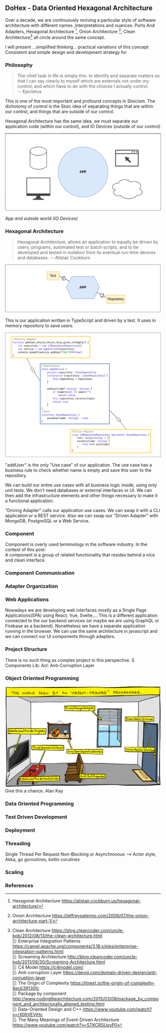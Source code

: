 ## DoHex - Data Oriented Hexagonal Architecture 

Over a decade, we are continuously reviving a particular style of software architecture with different names ,interpretations and nuances. Ports And Adapters, Hexagonal Architecture [^1], Onion Architecture [^2], Clean Architecture[^3] all circle around the same concept.  
 
I will present ...simplified thinking... practical variations of this concept
Consistent and simple design and development strategy for 
 
### Philosophy  

> The chief task in life is simply this: to identify and separate matters so that I can say clearly to myself which are externals not under my control, and which have to do with the choices I actually control.  
> -- Epictetus

This is one of the most important and profound concepts in Stoicism. The dichotomy of control is the Stoic idea of separating things that are within our control, and things that are outside of our control.   

Hexagonal Architecture has the same idea, we must separate our application code (within our control), and IO Devices (outside of our control)  

![enter image description here](https://raw.githubusercontent.com/alicemunsal/dohex/master/diagrams/1-App.png)

*App and outside world (IO Devices)*  

  ### Hexagonal Architecture  
> Hexagonal Architecture, allows an application to equally be driven by users, programs, automated test or batch scripts, and to be developed and tested in isolation from its eventual run-time devices and databases.
> -- Alistair Cockburn  

![enter image description here](https://raw.githubusercontent.com/alicemunsal/dohex/master/diagrams/1-Hex.png)

This is our application written in TypeScript and driven by a test. It uses in memory repository to save users.  

![enter image description here](https://raw.githubusercontent.com/alicemunsal/dohex/master/diagrams/1-Code.png)

"addUser" is the only "Use case" of our application. The use case has a business rule to check whether name is empty and save this user to the repository.   

We can build our entire use cases with all business logic inside, using only unit tests. We don't need databases or external interfaces or UI. We can then add the infrastructure elements and other things necessary to make it a functional application.  

"Driving Adapter" calls our application use cases. We can swap it with a CLI application or  a REST service. Also we can swap our "Driven Adapter" with MongoDB, PostgreSQL or a Web Service. 

### Component 

Component is overly used terminology in the software industry. In the context of this post:  
A component is a group of related functionality that resides behind a nice and clean interface. 



### Component Communication

### Adapter Organization

### Web Applications

Nowadays we are developing web interfaces mostly as a Single Page Applications(SPA) using React, Vue, Svelte,... This is a different application connected to the our backend services (or maybe we are using GraphQL or Firebase as a backend). Nonetheless we have a separate application running in the browser. We can use the same architecture in javascript and we can connect our UI components through adapters.

### Project Structure
There is no such thing as complex project in this perspective. S
Components
Lib: 
Acl: Anti-Corruption Layer 

### Object Oriented Programming
![OO Programmer](https://raw.githubusercontent.com/alicemunsal/dohex/master/diagrams/ooprogrammer.png)
Give this a chance.
Alan Kay 

### Data Oriented Programming

### Test Driven Development

### Deployment


### Threading
Single Thread Per Request
Non-Blocking or Asynchronous  --> Actor style, Akka, go goroutines, kotlin corutines

### Scaling

### References
[^1]: Hexagonal Architecture https://alistair.cockburn.us/hexagonal-architecture/  
[^2]: Onion Architecture https://jeffreypalermo.com/2008/07/the-onion-architecture-part-1/  
[^3]: Clean Architecture https://blog.cleancoder.com/uncle-bob/2012/08/13/the-clean-architecture.html  
[]: Enterprise Integration Patterns https://camel.apache.org/components/3.18.x/eips/enterprise-integration-patterns.html  
[]: Screaming Architecture http://blog.cleancoder.com/uncle-bob/2011/09/30/Screaming-Architecture.html  
[]: C4 Model https://c4model.com/  
[]: Anti-corruption Layer https://deviq.com/domain-driven-design/anti-corruption-layer  
[]: The Origin of Complexity https://itnext.io/the-origin-of-complexity-8ecb39130fc  
[]: Package by component http://www.codingthearchitecture.com/2015/03/08/package_by_component_and_architecturally_aligned_testing.html  
[]: Data-Oriented Design and C++ https://www.youtube.com/watch?v=rX0ItVEVjHc  
[]: The Many Meanings of Event-Driven Architecture https://www.youtube.com/watch?v=STKCRSUsyP0  


<!--stackedit_data:
eyJoaXN0b3J5IjpbLTE1MTI2NzUwODMsLTEzNzcyNjgxNDMsLT
YyMTM4NDU1MCw1MjM2MjcxNjQsLTI2NjE5ODkwNiwtNjg1MDQ2
NDkwLC0xMDU3OTA4Njg5LC0xOTUwNzA2MzgxLDIxMzE0OTg2Mj
ksLTU4NjcyNTc5LDcwNjg0MzY4NywxODAzMjY0NzU5LDE1NzA3
OTE4MTEsLTE3NDAwMjA0ODcsLTExNDIzNjc3MzIsMTkzMTQyNT
k5NCw2NzU2MDEyNzEsMTU0NjU0MzAxMSw5MDU3MjE3MDgsNTk2
MTUzNzQ5XX0=
-->